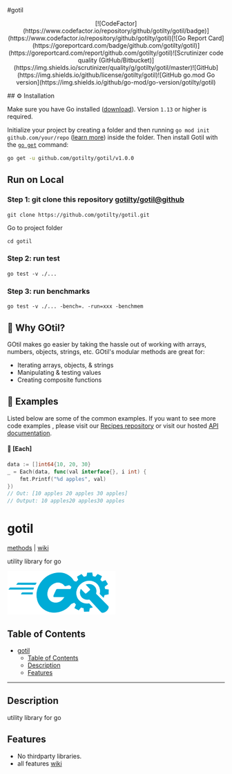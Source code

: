 #gotil
<p align="center" width="100%">[![CodeFactor](https://www.codefactor.io/repository/github/gotilty/gotil/badge)](https://www.codefactor.io/repository/github/gotilty/gotil)[![Go Report Card](https://goreportcard.com/badge/github.com/gotilty/gotil)](https://goreportcard.com/report/github.com/gotilty/gotil)![Scrutinizer code quality (GitHub/Bitbucket)](https://img.shields.io/scrutinizer/quality/g/gotilty/gotil/master)![GitHub](https://img.shields.io/github/license/gotilty/gotil)![GitHub go.mod Go version](https://img.shields.io/github/go-mod/go-version/gotilty/gotil)
</p>
## ⚙️ Installation

Make sure you have Go installed ([download](https://go.dev/dl/)). Version `1.13` or higher is required.

Initialize your project by creating a folder and then running `go mod init github.com/your/repo` ([learn more](https://go.dev/blog/using-go-modules)) inside the folder. Then install Gotil with the [`go get`](https://pkg.go.dev/cmd/go/#hdr-Add_dependencies_to_current_module_and_install_them) command:

```bash
go get -u github.com/gotilty/gotil/v1.0.0
```

## Run on Local

### Step 1: git clone this repository [gotilty/gotil@github](https://github.com/gotilty/gotil)

```
git clone https://github.com/gotilty/gotil.git
```

Go to project folder

```
cd gotil
```

### Step 2: run test

```
go test -v ./...
```

### Step 3: run benchmarks

```
go test -v ./... -bench=. -run=xxx -benchmem
```

## 🎯 Why GOtil?

GOtil makes go easier by taking the hassle out of working with arrays,
numbers, objects, strings, etc. GOtil's modular methods are great for:

- Iterating arrays, objects, & strings
- Manipulating & testing values
- Creating composite functions

## 👀 Examples

Listed below are some of the common examples. If you want to see more code examples , please visit our [Recipes repository](https://github.com/gotilty/gotil) or visit our hosted [API documentation](https://gotilty.github.io).

#### 📖 [**Each**]

```go
data := []int64{10, 20, 30}
_ = Each(data, func(val interface{}, i int) {
    fmt.Printf("%d apples", val)
})
// Out: [10 apples 20 apples 30 apples]
// Output: 10 apples20 apples30 apples
```



# gotil

[methods](https://github.com/gotilty/gotil/wiki/methods) | [wiki](https://github.com/gotilty/gotil/wiki)

 utility library for go



<img src="images/gotil.png" width="250" height="100">

## Table of Contents

- [gotil](#gotil)
  - [Table of Contents](#table-of-contents)
  - [Description](#description)
  - [Features](#features)

---

## Description

utility library for go

## Features

- No thirdparty libraries.
- all features [wiki](https://github.com/gotilty/gotil/wiki/methods)
